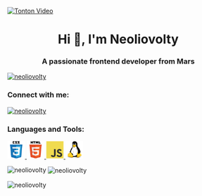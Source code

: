 [![Tonton Video](https://img.youtube.com/vi/zo2xYGSdI3M/0.jpg)](https://youtu.be/zo2xYGSdI3M?si=qeGlCK_sOgfBHX5h)
<h1 align="center">Hi 👋, I'm Neoliovolty</h1>
<h3 align="center">A passionate frontend developer from Mars</h3>

<p align="left"> <a href="https://github.com/ryo-ma/github-profile-trophy"><img src="https://github-profile-trophy.vercel.app/?username=neoliovolty" alt="neoliovolty" /></a> </p>

<h3 align="left">Connect with me:</h3>
<p align="left">
<a href="https://instagram.com/neoliovolty" target="blank"><img align="center" src="https://raw.githubusercontent.com/rahuldkjain/github-profile-readme-generator/master/src/images/icons/Social/instagram.svg" alt="neoliovolty" height="30" width="40" /></a>
</p>

<h3 align="left">Languages and Tools:</h3>
<p align="left"> <a href="https://www.w3schools.com/css/" target="_blank" rel="noreferrer"> <img src="https://raw.githubusercontent.com/devicons/devicon/master/icons/css3/css3-original-wordmark.svg" alt="css3" width="40" height="40"/> </a> <a href="https://www.w3.org/html/" target="_blank" rel="noreferrer"> <img src="https://raw.githubusercontent.com/devicons/devicon/master/icons/html5/html5-original-wordmark.svg" alt="html5" width="40" height="40"/> </a> <a href="https://developer.mozilla.org/en-US/docs/Web/JavaScript" target="_blank" rel="noreferrer"> <img src="https://raw.githubusercontent.com/devicons/devicon/master/icons/javascript/javascript-original.svg" alt="javascript" width="40" height="40"/> </a> <a href="https://www.linux.org/" target="_blank" rel="noreferrer"> <img src="https://raw.githubusercontent.com/devicons/devicon/master/icons/linux/linux-original.svg" alt="linux" width="40" height="40"/> </a> </p>

<p><img align="left" src="https://github-readme-stats.vercel.app/api/top-langs?username=neoliovolty&show_icons=true&locale=en&layout=compact" alt="neoliovolty" /></p>

<p>&nbsp;<img align="center" src="https://github-readme-stats.vercel.app/api?username=neoliovolty&show_icons=true&locale=en" alt="neoliovolty" /></p>

<p><img align="center" src="https://github-readme-streak-stats.herokuapp.com/?user=neoliovolty&" alt="neoliovolty" /></p>

